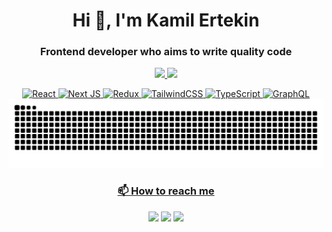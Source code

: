 <h1 align="center">Hi 👋, I'm Kamil Ertekin</h1>
<h3 align="center">Frontend developer who aims to write quality code</h3>

<div align="center">
  <a href="https://github.com/Selimology">
  <img height="180em" src="https://github-readme-stats.vercel.app/api?username=selimology&show_icons=true&include_all_commits=true&count_private=true"/>
  <img height="180em" src="https://github-readme-stats.vercel.app/api/top-langs/?username=selimology&layout=compact&langs_count=6"/>
</div>

<div align="center">

![React](https://img.shields.io/badge/react-%2320232a.svg?style=for-the-badge&logo=react&logoColor=%2361DAFB)
![Next JS](https://img.shields.io/badge/Next-black?style=for-the-badge&logo=next.js&logoColor=white)
![Redux](https://img.shields.io/badge/redux-%23593d88.svg?style=for-the-badge&logo=redux&logoColor=white)
![TailwindCSS](https://img.shields.io/badge/tailwindcss-%2338B2AC.svg?style=for-the-badge&logo=tailwind-css&logoColor=white)
![TypeScript](https://img.shields.io/badge/typescript-%23007ACC.svg?style=for-the-badge&logo=typescript&logoColor=white)
![GraphQL](https://img.shields.io/badge/-GraphQL-E10098?style=for-the-badge&logo=graphql&logoColor=white)
![Snake animation](https://github.com/Selimology/Selimology/blob/f0c857b41a5ff18df56fe250a447efa107c3752f/github-contribution-grid-snake.svg)
</div>

<h3 align="center">📫 How to reach me</h3>
<div align="center">
<a href = "mailto:kertekin.business@gmail.com"><img src="https://img.shields.io/badge/-Gmail-%23333?style=for-the-badge&logo=gmail&logoColor=white" target="_blank"></a>
<a href="https://www.linkedin.com/in/kamilertekin/" target="_blank"><img src="https://img.shields.io/badge/-LinkedIn-%230077B5?style=for-the-badge&logo=linkedin&logoColor=white" target="_blank"></a>
<a href="https://kertekin-portfolio.netlify.app/" target="_blank"><img src="https://img.shields.io/badge/Portfolio-%23000000.svg?style=for-the-badge&logo=firefox&logoColor=#FF7139" target="_blank"></a>
  </div>


